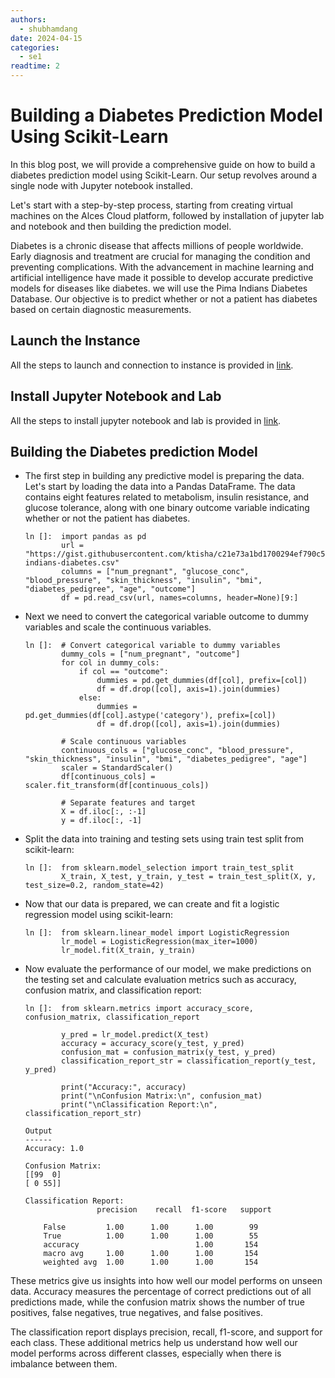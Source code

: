 ```yaml
---
authors:
  - shubhamdang
date: 2024-04-15
categories:
  - se1
readtime: 2
---
```


# Building a Diabetes Prediction Model Using Scikit-Learn
In this blog post, we will provide a comprehensive guide on how to build a diabetes prediction model using Scikit-Learn. Our setup revolves around a single node with Jupyter notebook installed.


Let's start with a step-by-step process, starting from creating virtual machines on the Alces Cloud platform, followed by installation of jupyter lab and notebook and then building the prediction model.
<!-- more -->

Diabetes is a chronic disease that affects millions of people worldwide. Early diagnosis and treatment are crucial for managing the condition and preventing complications. With the advancement in machine learning and artificial intelligence have made it possible to develop accurate predictive models for diseases like diabetes. we will use the Pima Indians Diabetes Database. Our objective is to predict whether or not a patient has diabetes based on certain diagnostic measurements.


## Launch the Instance  
All the steps to launch and connection to instance is provided in [link](../../docs/starter/instance.md).

## Install Jupyter Notebook and Lab
All the steps to install jupyter notebook and lab is provided in [link](./jupyter-lab-notebook.md).


## Building the Diabetes prediction Model
- The first step in building any predictive model is preparing the data. Let's start by loading the data into a Pandas DataFrame. The data contains eight features related to metabolism, insulin resistance, and glucose tolerance, along with one binary outcome variable indicating whether or not the patient has diabetes.

    ```
    ln []:  import pandas as pd
            url = "https://gist.githubusercontent.com/ktisha/c21e73a1bd1700294ef790c56c8aec1f/raw/819b69b5736821ccee93d05b51de0510bea00294/pima-indians-diabetes.csv"
            columns = ["num_pregnant", "glucose_conc", "blood_pressure", "skin_thickness", "insulin", "bmi", "diabetes_pedigree", "age", "outcome"]
            df = pd.read_csv(url, names=columns, header=None)[9:]
    ```

- Next we need to convert the categorical variable outcome to dummy variables and scale the continuous variables.
    ```
    ln []:  # Convert categorical variable to dummy variables
            dummy_cols = ["num_pregnant", "outcome"]
            for col in dummy_cols:
                if col == "outcome":
                    dummies = pd.get_dummies(df[col], prefix=[col])
                    df = df.drop([col], axis=1).join(dummies)
                else:
                    dummies = pd.get_dummies(df[col].astype('category'), prefix=[col])
                    df = df.drop([col], axis=1).join(dummies)

            # Scale continuous variables
            continuous_cols = ["glucose_conc", "blood_pressure", "skin_thickness", "insulin", "bmi", "diabetes_pedigree", "age"]
            scaler = StandardScaler()
            df[continuous_cols] = scaler.fit_transform(df[continuous_cols])

            # Separate features and target
            X = df.iloc[:, :-1]
            y = df.iloc[:, -1]
    ```

- Split the data into training and testing sets using train test split from scikit-learn:

    ```
    ln []:  from sklearn.model_selection import train_test_split
            X_train, X_test, y_train, y_test = train_test_split(X, y, test_size=0.2, random_state=42)
    ```


- Now that our data is prepared, we can create and fit a logistic regression model using scikit-learn:

    ```
    ln []:  from sklearn.linear_model import LogisticRegression
            lr_model = LogisticRegression(max_iter=1000)
            lr_model.fit(X_train, y_train)
    ```


- Now evaluate the performance of our model, we make predictions on the testing set and calculate evaluation metrics such as accuracy, confusion matrix, and classification report:

    ```
    ln []:  from sklearn.metrics import accuracy_score, confusion_matrix, classification_report

            y_pred = lr_model.predict(X_test)
            accuracy = accuracy_score(y_test, y_pred)
            confusion_mat = confusion_matrix(y_test, y_pred)
            classification_report_str = classification_report(y_test, y_pred)

            print("Accuracy:", accuracy)
            print("\nConfusion Matrix:\n", confusion_mat)
            print("\nClassification Report:\n", classification_report_str)

    Output
    ------
    Accuracy: 1.0

    Confusion Matrix:
    [[99  0]
    [ 0 55]]

    Classification Report:
                    precision    recall  f1-score   support

        False         1.00      1.00      1.00        99
        True          1.00      1.00      1.00        55
        accuracy                          1.00       154
        macro avg     1.00      1.00      1.00       154
        weighted avg  1.00      1.00      1.00       154
    ```

These metrics give us insights into how well our model performs on unseen data. Accuracy measures the percentage of correct predictions out of all predictions made, while the confusion matrix shows the number of true positives, false negatives, true negatives, and false positives. 

The classification report displays precision, recall, f1-score, and support for each class. These additional metrics help us understand how well our model performs across different classes, especially when there is imbalance between them.
